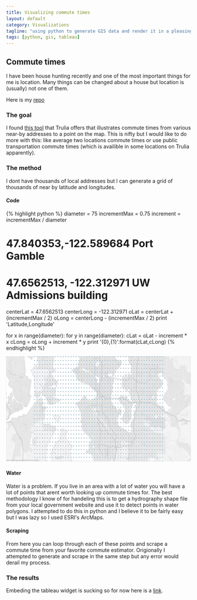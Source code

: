 ```yaml
---
title: Visualizing commute times
layout: default
category: Visualizations
tagline: "using python to generate GIS data and render it in a pleasing manner"
tags: [python, gis, tableau]
---
```

## Commute times
I have been house hunting recently and one of the most important things for me is location. Many things can be changed about a house but location is (usually) not one of them.

Here is my [repo](https://github.com/mrtakos/lat_long_grid_generator)

### The goal
I found [this tool](http://www.trulia.com/local/) that Trulia offers that illustrates commute times from various near-by addresses to a point on the map. This is nifty but I would like to do more with this: like average two locations commute times or use public transportation commute times (which is availible in some locations on Trulia apparently).

### The method
I dont have thousands of local addresses but I can generate a grid of thousands of near by latitude and longitudes.

#### Code
{% highlight python %}
diameter = 75
incrementMax = 0.75
increment = incrementMax / diameter
# 47.840353,-122.589684 Port Gamble
# 47.6562513, -122.312971 UW Admissions building
centerLat = 47.6562513
centerLong = -122.312971
oLat = centerLat + (incrementMax / 2)
oLong = centerLong - (incrementMax / 2)
print 'Latitude,Longitude'

for x in range(diameter):
        for y in range(diameter):
                cLat = oLat - increment * x
                cLong = oLong + increment * y
                print '{0},{1}'.format(cLat,cLong)
{% endhighlight %}

![Points rendered across the Seattle area](/assets/img/Grid_of_points.jpg)

#### Water
Water is a problem. If you live in an area with a lot of water you will have a lot of points that arent worth looking up commute times for. The best methodology I know of for handeling this is to get a hydrography shape file from your local government website and use it to detect points in water polygons. I attempted to do this in python and I believe it to be fairly easy but I was lazy so I used ESRI's ArcMaps.

#### Scraping
From here you can loop through each of these points and scrape a commute time from your favorite commute estimator. Origionally I attempted to generate and scrape in the same step but any error would derail my process.

### The results
Embeding the tableau widget is sucking so for now here is a [link](http://public.tableausoftware.com/views/UWcommutetimeVisualization/DrivetimestoUWSeattleCampusDashboard?:embed=y&:display_count=no).

<script type='text/javascript' src='http://public.tableausoftware.com/javascripts/api/viz_v1.js'> </script> 
